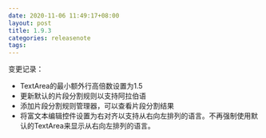 ```yaml
---
date: 2020-11-06 11:49:17+08:00
layout: post
title: 1.9.3
categories: releasenote
tags: 
---
```


变更记录：

* TextArea的最小额外行高倍数设置为1.5
* 更新默认的片段分割规则以支持阿拉伯语
* 添加片段分割规则管理器，可以查看片段分割结果
* 将富文本编辑控件设置为右对齐以支持从右向左排列的语言。不再强制使用默认的TextArea来显示从右向左排列的语言。